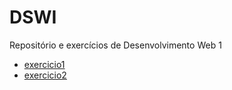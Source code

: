 # DSWI

Repositório e exercícios de Desenvolvimento Web 1
* [exercicio1](https://kaciosilva.github.io/DSWI/exercicio1/pages/home.html)
* [exercicio2](https://kaciosilva.github.io/DSWI/exercicio2/formulario.html)
